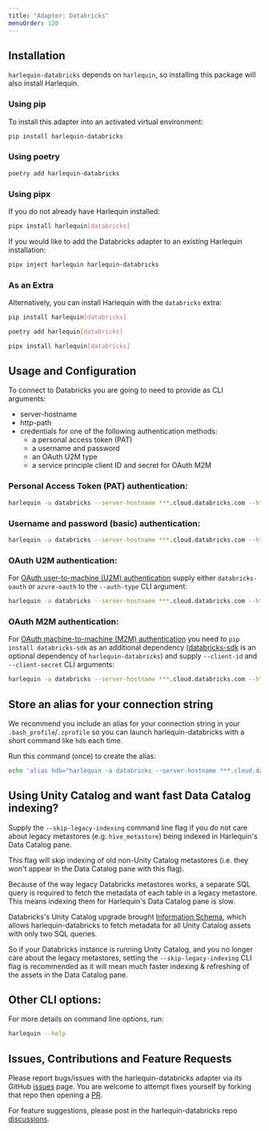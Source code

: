 ```yaml
---
title: "Adapter: Databricks"
menuOrder: 120
---
```


## Installation

`harlequin-databricks` depends on `harlequin`, so installing this package will also install Harlequin.

### Using pip

To install this adapter into an activated virtual environment:

```bash
pip install harlequin-databricks
```

### Using poetry

```bash
poetry add harlequin-databricks
```

### Using pipx

If you do not already have Harlequin installed:

```bash
pipx install harlequin[databricks]
```

If you would like to add the Databricks adapter to an existing Harlequin installation:

```bash
pipx inject harlequin harlequin-databricks
```

### As an Extra

Alternatively, you can install Harlequin with the `databricks` extra:

```bash
pip install harlequin[databricks]
```

```bash
poetry add harlequin[databricks]
```

```bash
pipx install harlequin[databricks]
```

## Usage and Configuration

To connect to Databricks you are going to need to provide as CLI arguments:

- server-hostname
- http-path
- credentials for one of the following authentication methods:
  - a personal access token (PAT)
  - a username and password
  - an OAuth U2M type
  - a service principle client ID and secret for OAuth M2M


### Personal Access Token (PAT) authentication:

```bash
harlequin -a databricks --server-hostname ***.cloud.databricks.com --http-path /sql/1.0/endpoints/*** --access-token dabpi***
```

### Username and password (basic) authentication:

```bash
harlequin -a databricks --server-hostname ***.cloud.databricks.com --http-path /sql/1.0/endpoints/*** --username *** --password ***
```

### OAuth U2M authentication:

For [OAuth user-to-machine (U2M) authentication](https://docs.databricks.com/en/dev-tools/python-sql-connector.html#auth-u2m)
supply either `databricks-oauth` or `azure-oauth` to the `--auth-type` CLI argument:

```bash
harlequin -a databricks --server-hostname ***.cloud.databricks.com --http-path /sql/1.0/endpoints/*** --auth-type databricks-oauth
```

### OAuth M2M authentication:

For [OAuth machine-to-machine (M2M) authentication](https://docs.databricks.com/en/dev-tools/python-sql-connector.html#oauth-machine-to-machine-m2m-authentication)
you need to `pip install databricks-sdk` as an additional dependency
([databricks-sdk](https://github.com/databricks/databricks-sdk-py) is an optional dependency of
`harlequin-databricks`) and supply `--client-id` and `--client-secret` CLI arguments:

```bash
harlequin -a databricks --server-hostname ***.cloud.databricks.com --http-path /sql/1.0/endpoints/*** --client-id *** --client-secret ***
```

## Store an alias for your connection string

We recommend you include an alias for your connection string in your `.bash_profile`/`.zprofile` so
you can launch harlequin-databricks with a short command like `hdb` each time.

Run this command (once) to create the alias:

```bash
echo 'alias hdb="harlequin -a databricks --server-hostname ***.cloud.databricks.com --http-path /sql/1.0/endpoints/1234567890abcdef --access-token dabpi***"' >> .bash_profile    
```

## Using Unity Catalog and want fast Data Catalog indexing?

Supply the `--skip-legacy-indexing` command line flag if you do not care about legacy metastores
(e.g. `hive_metastore`) being indexed in Harlequin's Data Catalog pane.

This flag will skip indexing of old non-Unity Catalog metastores (i.e. they won't appear in the
Data Catalog pane with this flag).

Because of the way legacy Databricks metastores works, a separate SQL query is required to fetch
the metadata of each table in a legacy metastore. This means indexing them for Harlequin's Data Catalog pane is slow.

Databricks's Unity Catalog upgrade brought
[Information Schema](https://docs.databricks.com/en/sql/language-manual/sql-ref-information-schema.html),
which allows harlequin-databricks to fetch metadata for all Unity Catalog assets with only two SQL queries.

So if your Databricks instance is running Unity Catalog, and you no longer care about the legacy
metastores, setting the `--skip-legacy-indexing` CLI flag is recommended as it will mean
much faster indexing & refreshing of the assets in the Data Catalog pane.

## Other CLI options:

For more details on command line options, run:

```bash
harlequin --help
```

## Issues, Contributions and Feature Requests

Please report bugs/issues with the harlequin-databricks adapter via its GitHub
[issues](https://github.com/alexmalins/harlequin-databricks/issues) page. You are welcome to
attempt fixes yourself by forking that repo then opening a [PR](https://github.com/alexmalins/harlequin-databricks/pulls).

For feature suggestions, please post in the harlequin-databricks repo
[discussions](https://github.com/alexmalins/harlequin-databricks/discussions).
